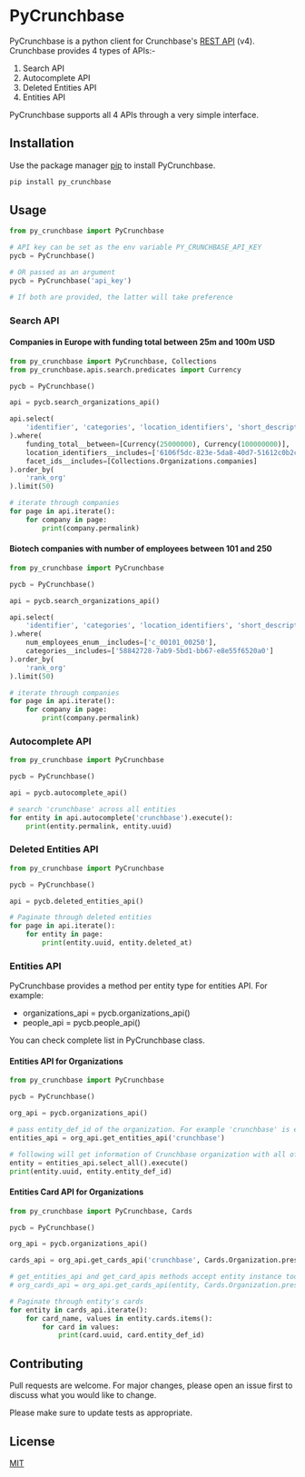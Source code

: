 # PyCrunchbase

PyCrunchbase is a python client for Crunchbase's [REST API](https://app.swaggerhub.com/apis-docs/Crunchbase/crunchbase-enterprise_api/1.0.3#/) (v4).
Crunchbase provides 4 types of APIs:-

1. Search API
2. Autocomplete API
3. Deleted Entities API
4. Entities API

PyCrunchbase supports all 4 APIs through a very simple interface.

## Installation

Use the package manager [pip](https://pip.pypa.io/en/stable/) to install PyCrunchbase.

```bash
pip install py_crunchbase
```

## Usage

```python
from py_crunchbase import PyCrunchbase

# API key can be set as the env variable PY_CRUNCHBASE_API_KEY 
pycb = PyCrunchbase()

# OR passed as an argument
pycb = PyCrunchbase('api_key')

# If both are provided, the latter will take preference
```

### Search API

#### Companies in Europe with funding total between 25m and 100m USD
```python
from py_crunchbase import PyCrunchbase, Collections
from py_crunchbase.apis.search.predicates import Currency

pycb = PyCrunchbase()

api = pycb.search_organizations_api()

api.select(
    'identifier', 'categories', 'location_identifiers', 'short_description', 'rank_org'
).where(
    funding_total__between=[Currency(25000000), Currency(100000000)],
    location_identifiers__includes=['6106f5dc-823e-5da8-40d7-51612c0b2c4e'],
    facet_ids__includes=[Collections.Organizations.companies]
).order_by(
    'rank_org'
).limit(50)

# iterate through companies
for page in api.iterate():
    for company in page:
        print(company.permalink)
```

#### Biotech companies with number of employees between 101 and 250
```python
from py_crunchbase import PyCrunchbase

pycb = PyCrunchbase()

api = pycb.search_organizations_api()

api.select(
    'identifier', 'categories', 'location_identifiers', 'short_description', 'rank_org'
).where(
    num_employees_enum__includes=['c_00101_00250'],
    categories__includes=['58842728-7ab9-5bd1-bb67-e8e55f6520a0']
).order_by(
    'rank_org'
).limit(50)

# iterate through companies
for page in api.iterate():
    for company in page:
        print(company.permalink)
```

### Autocomplete API
```python
from py_crunchbase import PyCrunchbase

pycb = PyCrunchbase()

api = pycb.autocomplete_api()

# search 'crunchbase' across all entities
for entity in api.autocomplete('crunchbase').execute():
    print(entity.permalink, entity.uuid)
```

### Deleted Entities API
```python
from py_crunchbase import PyCrunchbase

pycb = PyCrunchbase()

api = pycb.deleted_entities_api()

# Paginate through deleted entities
for page in api.iterate():
    for entity in page:
        print(entity.uuid, entity.deleted_at)
```

### Entities API
PyCrunchbase provides a method per entity type for entities API. For example:
- organizations_api = pycb.organizations_api()
- people_api = pycb.people_api()

You can check complete list in PyCrunchbase class.
#### Entities API for Organizations
```python
from py_crunchbase import PyCrunchbase

pycb = PyCrunchbase()

org_api = pycb.organizations_api()

# pass entity_def_id of the organization. For example 'crunchbase' is entity_def_id of Crunchbase organization
entities_api = org_api.get_entities_api('crunchbase')

# following will get information of Crunchbase organization with all of it's fields
entity = entities_api.select_all().execute()
print(entity.uuid, entity.entity_def_id)
```
#### Entities Card API for Organizations
```python
from py_crunchbase import PyCrunchbase, Cards

pycb = PyCrunchbase()

org_api = pycb.organizations_api()

cards_api = org_api.get_cards_api('crunchbase', Cards.Organization.press_references)

# get_entities_api and get_card_apis methods accept entity instance too
# org_cards_api = org_api.get_cards_api(entity, Cards.Organization.press_references)

# Paginate through entity's cards
for entity in cards_api.iterate():
    for card_name, values in entity.cards.items():
        for card in values:
            print(card.uuid, card.entity_def_id)
```
## Contributing
Pull requests are welcome. For major changes, please open an issue first to discuss what you would like to change.

Please make sure to update tests as appropriate.

## License
[MIT](https://choosealicense.com/licenses/mit/)
